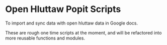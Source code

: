# Open Hluttaw Popit Scripts

To import and sync data with open hluttaw data in Google docs.

These are rough one time scripts at the moment, and will be refactored
into more reusable functions and modules.


